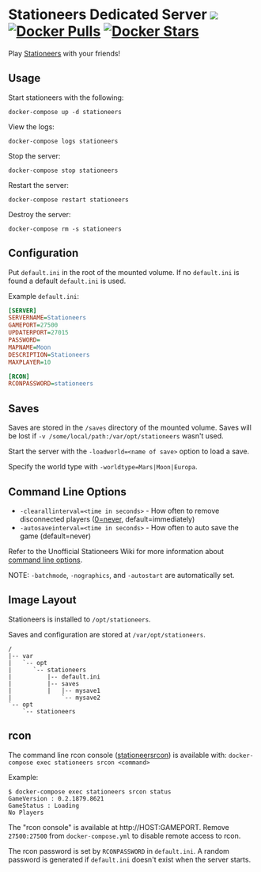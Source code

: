 # Stationeers Dedicated Server [![](https://images.microbadger.com/badges/image/dtandersen/stationeers.svg)](https://microbadger.com/images/dtandersen/stationeers "Get your own image badge on microbadger.com") [![Docker Pulls](https://img.shields.io/docker/pulls/dtandersen/stationeers.svg)](https://hub.docker.com/r/dtandersen/stationeers/) [![Docker Stars](https://img.shields.io/docker/stars/dtandersen/stationeers.svg)](https://hub.docker.com/r/dtandersen/stationeers/)

Play [Stationeers](https://store.steampowered.com/app/544550/Stationeers/) with your friends!

## Usage

Start stationeers with the following:

```console
docker-compose up -d stationeers
```

View the logs:

```console
docker-compose logs stationeers
```

Stop the server:

```console
docker-compose stop stationeers
```

Restart the server:

```console
docker-compose restart stationeers
```

Destroy the server:

```console
docker-compose rm -s stationeers
```

## Configuration

Put `default.ini` in the root of the mounted volume. If no `default.ini` is found a default `default.ini` is used.

Example `default.ini`:

```INI
[SERVER]
SERVERNAME=Stationeers
GAMEPORT=27500
UPDATERPORT=27015
PASSWORD=
MAPNAME=Moon
DESCRIPTION=Stationeers
MAXPLAYER=10

[RCON]
RCONPASSWORD=stationeers
```

## Saves

Saves are stored in the `/saves` directory of the mounted volume. Saves will be lost if `-v /some/local/path:/var/opt/stationeers` wasn't used.

Start the server with the `-loadworld=<name of save>` option to load a save.

Specify the world type with `-worldtype=Mars|Moon|Europa`.

## Command Line Options

* `-clearallinterval=<time in seconds>` - How often to remove disconnected players ([0=never](https://steamcommunity.com/games/544550/announcements/detail/1692683865304626238), default=immediately)
* `-autosaveinterval=<time in seconds>` - How often to auto save the game (default=never)

Refer to the Unofficial Stationeers Wiki for more information about [command line options](https://stationeers-wiki.com/Dedicated_Server_Guide).

NOTE: `-batchmode`, `-nographics`, and `-autostart` are automatically set.

## Image Layout

Stationeers is installed to `/opt/stationeers`.

Saves and configuration are stored at `/var/opt/stationeers`.

```
/
|-- var
|   `-- opt
|      `-- stationeers
|          |-- default.ini
|          |-- saves
|          |   |-- mysave1
|              `-- mysave2
`-- opt
    `-- stationeers
```

## rcon

The command line rcon console ([stationeersrcon](https://github.com/matjam/stationeersrcon)) is available with: `docker-compose exec stationeers srcon <command>`

Example:

```console
$ docker-compose exec stationeers srcon status
GameVersion : 0.2.1879.8621
GameStatus : Loading
No Players
```

The "rcon console" is available at http://HOST:GAMEPORT. Remove `27500:27500` from `docker-compose.yml` to disable remote access to rcon.

The rcon password is set by `RCONPASSWORD` in `default.ini`. A random password is generated if `default.ini` doesn't exist when the server starts.
